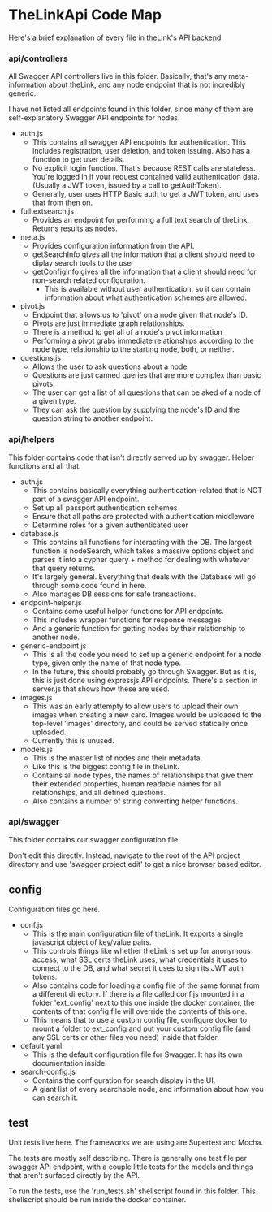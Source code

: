 # TheLinkApi Code Map

Here's a brief explanation of every file in theLink's API backend.

### api/controllers
All Swagger API controllers live in this folder. Basically, that's any meta-information about theLink, and any node endpoint that is not incredibly generic.

I have not listed all endpoints found in this folder, since many of them are self-explanatory Swagger API endpoints for nodes.

* auth.js
    * This contains all swagger API endpoints for authentication. This includes registration, user deletion, and token issuing. Also has a function to get user details.
    * No explicit login function. That's because REST calls are stateless. You're logged in if your request contained valid authentication data. (Usually a JWT token, issued by a call to getAuthToken).
    * Generally, user uses HTTP Basic auth to get a JWT token, and uses that from then on.
* fulltextsearch.js
    * Provides an endpoint for performing a full text search of theLink. Returns results as nodes.
* meta.js
    * Provides configuration information from the API.
    * getSearchInfo gives all the information that a client should need to diplay search tools to the user
    * getConfigInfo gives all the information that a client should need for non-search related configuration.
        * This is available without user authentication, so it can contain information about what authentication schemes are allowed.
* pivot.js
    * Endpoint that allows us to 'pivot' on a node given that node's ID.
    * Pivots are just immediate graph relationships.
    * There is a method to get all of a node's pivot information
    * Performing a pivot grabs immediate relationships according to the node type, relationship to the starting node, both, or neither.
* questions.js
    * Allows the user to ask questions about a node
    * Questions are just canned queries that are more complex than basic pivots.
    * The user can get a list of all questions that can be aked of a node of a given type.
    * They can ask the question by supplying the node's ID and the question string to another endpoint.

### api/helpers
This folder contains code that isn't directly served up by swagger. Helper functions and all that.

* auth.js
    * This contains basically everything authentication-related that is NOT part of a swagger API endpoint.
    * Set up all passport authentication schemes
    * Ensure that all paths are protected with authentication middleware
    * Determine roles for a given authenticated user
* database.js
    * This contains all functions for interacting with the DB. The largest function is nodeSearch, which takes a massive options object and parses it into a cypher query + method for dealing with whatever that query returns. 
    * It's largely general. Everything that deals with the Database will go through some code found in here.
    * Also manages DB sessions for safe transactions.
* endpoint-helper.js
    * Contains some useful helper functions for API endpoints. 
    * This includes wrapper functions for response messages.
    * And a generic function for getting nodes by their relationship to another node.
* generic-endpoint.js
    * This is all the code you need to set up a generic endpoint for a node type, given only the name of that node type.
    * In the future, this should probably go through Swagger. But as it is, this is just done using expressjs API endpoints. There's a section in server.js that shows how these are used.
* images.js
    * This was an early attempty to allow users to upload their own images when creating a new card. Images would be uploaded to the top-level 'images' directory, and could be served statically once uploaded.
    * Currently this is unused.
* models.js
    * This is the master list of nodes and their metadata.
    * Like this is the biggest config file in theLink.
    * Contains all node types, the names of relationships that give them their extended properties, human readable names for all relationships, and all defined questions.
    * Also contains a number of string converting helper functions.

### api/swagger
This folder contains our swagger configuration file.

Don't edit this directly. Instead, navigate to the root of the API project directory and use 'swagger project edit' to get a nice browser based editor.

## config
Configuration files go here.

* conf.js
    * This is the main configuration file of theLink. It exports a single javascript object of key/value pairs.
    * This controls things like whether theLink is set up for anonymous access, what SSL certs theLink uses, what credentials it uses to connect to the DB, and what secret it uses to sign its JWT auth tokens.
    * Also contains code for loading a config file of the same format from a different directory. If there is a file called conf.js mounted in a folder 'ext\_config' next to this one inside the docker container, the contents of that config file will override the contents of this one.
    * This means that to use a custom config file, configure docker to mount a folder to ext\_config and put your custom config file (and any SSL certs or other files you need) inside that folder.
* default.yaml
    * This is the default configuration file for Swagger. It has its own documentation inside.
* search-config.js
    * Contains the configuration for search display in the UI.
    * A giant list of every searchable node, and information about how you can search it.

## test

Unit tests live here. The frameworks we are using are Supertest and Mocha. 

The tests are mostly self describing. There is generally one test file per swagger API endpoint, with a couple little tests for the models and things that aren't surfaced directly by the API.

To run the tests, use the 'run\_tests.sh' shellscript found in this folder. This shellscript should be run inside the docker container.
